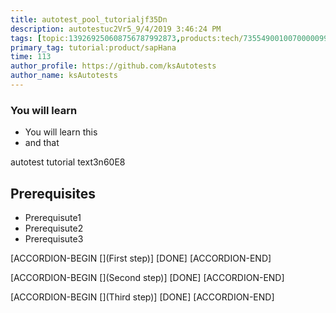 ```yaml
---
title: autotest_pool_tutorialjf35Dn
description: autotestuc2Vr5_9/4/2019 3:46:24 PM
tags: [topic:139269250608756787992873,products:tech/73554900100700000996,tutorial:experience/advanced]
primary_tag: tutorial:product/sapHana
time: 113
author_profile: https://github.com/ksAutotests
author_name: ksAutotests
---
```

### You will learn
- You will learn this
- and that

autotest tutorial text3n60E8

## Prerequisites
- Prerequisute1
- Prerequisute2
- Prerequisute3

[ACCORDION-BEGIN [](First step)]
[DONE]
[ACCORDION-END]

[ACCORDION-BEGIN [](Second step)]
[DONE]
[ACCORDION-END]

[ACCORDION-BEGIN [](Third step)]
[DONE]
[ACCORDION-END]

